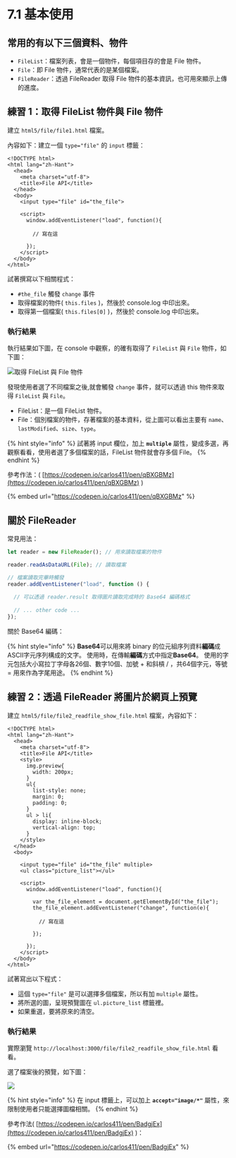 # 7.1 基本使用

## 常用的有以下三個資料、物件

* `FileList`：檔案列表，會是一個物件，每個項目存的會是 File 物件。
* `File`：即 File 物件，通常代表的是某個檔案。
* `FileReader`：透過 FileReader 取得 File 物件的基本資訊，也可用來顯示上傳的進度。

## 練習 1：取得 FileList 物件與 File 物件

建立 `html5/file/file1.html` 檔案。

內容如下：建立一個 `type="file"` 的 `input` 標籤：

```markup
<!DOCTYPE html>
<html lang="zh-Hant">
  <head>
    <meta charset="utf-8">
    <title>File API</title>
  </head>
  <body>
    <input type="file" id="the_file">

    <script>
      window.addEventListener("load", function(){

        // 寫在這
        
      });
    </script>
  </body>
</html>
```

試著撰寫以下相關程式：

* `#the_file` 觸發 `change` 事件
* 取得檔案的物件( `this.files` )，然後於 console.log 中印出來。
* 取得第一個檔案( `this.files[0]` )，然後於 console.log 中印出來。



### 執行結果

執行結果如下圖，在 console 中觀察，的確有取得了 `FileList` 與 `File` 物件，如下圖：

![取得 FileList 與 File 物件](../.gitbook/assets/filelist\_file.png)

發現使用者選了不同檔案之後,就會觸發 `change` 事件，就可以透過 this 物件來取得 `FileList` 與 `File`。

* FileList：是一個 FileList 物件。
* File：個別檔案的物件，存著檔案的基本資料，從上圖可以看出主要有 `name`、`lastModified`、`size`、`type`。

{% hint style="info" %}
試著將 input 欄位，加上 **`multiple`** 屬性，變成多選，再觀察看看，使用者選了多個檔案的話，FileList 物件就會存多個 File。
{% endhint %}



參考作法：( [https://codepen.io/carlos411/pen/qBXGBMz](https://codepen.io/carlos411/pen/qBXGBMz) )

{% embed url="https://codepen.io/carlos411/pen/qBXGBMz" %}



## 關於 FileReader

常見用法：

```javascript
let reader = new FileReader(); // 用來讀取檔案的物件

reader.readAsDataURL(File); // 讀取檔案

// 檔案讀取完畢時觸發
reader.addEventListener("load", function () {
  
  // 可以透過 reader.result 取得圖片讀取完成時的 Base64 編碼格式
  
  // ... other code ...
});
```

關於 Base64 編碼：

{% hint style="info" %}
**Base64**可以用來將 binary 的位元組序列資料**編碼**成ASCII字元序列構成的文字。 使用時，在傳輸**編碼**方式中指定**Base64**。 使用的字元包括大小寫拉丁字母各26個、數字10個、加號 + 和斜槓 / ，共64個字元，等號 = 用來作為字尾用途。
{% endhint %}

## 練習 2：透過 FileReader 將圖片於網頁上預覽

建立 `html5/file/file2_readfile_show_file.html` 檔案，內容如下：

```markup
<!DOCTYPE html>
<html lang="zh-Hant">
  <head>
    <meta charset="utf-8">
    <title>File API</title>
    <style>
      img.preview{
        width: 200px;
      }
      ul{
        list-style: none;
        margin: 0;
        padding: 0;
      }
      ul > li{
        display: inline-block;
        vertical-align: top;
      }
    </style>
  </head>
  <body>
  
    <input type="file" id="the_file" multiple>
    <ul class="picture_list"></ul>

    <script>
      window.addEventListener("load", function(){

        var the_file_element = document.getElementById("the_file");
        the_file_element.addEventListener("change", function(e){          
          
          // 寫在這
          
        });

      });
    </script>
  </body>
</html>
```

試著寫出以下程式：

* 這個 `type="file"` 是可以選擇多個檔案，所以有加 `multiple` 屬性。
* 將所選的圖，呈現預覽圖在 `ul.picture_list` 標籤裡。
* 如果重選，要將原來的清空。



### 執行結果

實際瀏覽 `http://localhost:3000/file/file2_readfile_show_file.html` 看看。

選了檔案後的預覽，如下圖：

![](../.gitbook/assets/filereader\_preview\_width\_border.png)



{% hint style="info" %}
在 input 標籤上，可以加上 **`accept="image/*"`** 屬性，來限制使用者只能選擇圖檔相關。
{% endhint %}



參考作法( [https://codepen.io/carlos411/pen/BadgjEx](https://codepen.io/carlos411/pen/BadgjEx) )：

{% embed url="https://codepen.io/carlos411/pen/BadgjEx" %}



